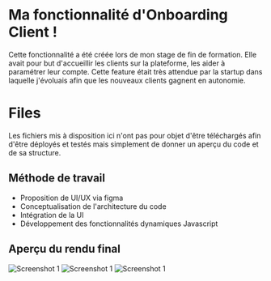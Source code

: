 # Ma fonctionnalité d'Onboarding Client !

Cette fonctionnalité a été créée lors de mon stage de fin de formation. Elle avait pour but d'accueillir les clients sur la plateforme, les aider à paramétrer leur compte. Cette feature était très attendue par la startup dans laquelle j'évoluais afin que les nouveaux clients gagnent en autonomie.


# Files

Les fichiers mis à disposition ici n'ont pas pour objet d'être téléchargés afin d'être déployés et testés mais simplement de donner un aperçu du code et de sa structure.

## Méthode de travail
- Proposition de UI/UX via figma
- Conceptualisation de l'architecture du code
- Intégration de la UI
- Développement des fonctionnalités dynamiques Javascript

## Aperçu du rendu final
![Screenshot 1](https://www.linkpicture.com/q/onboarding.png)
![Screenshot 1](https://www.linkpicture.com/q/onboarding2.png)
![Screenshot 1](https://www.linkpicture.com/q/badge_7.png)

